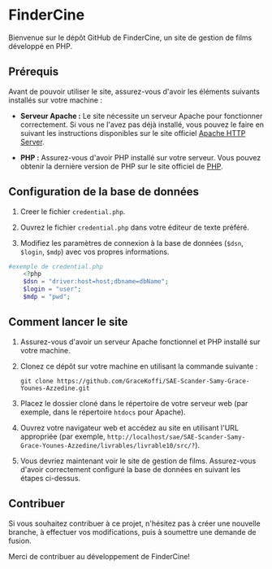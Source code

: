 # FinderCine

Bienvenue sur le dépôt GitHub de FinderCine, un site de gestion de films développé en PHP.

## Prérequis

Avant de pouvoir utiliser le site, assurez-vous d'avoir les éléments suivants installés sur votre machine :

- **Serveur Apache :** Le site nécessite un serveur Apache pour fonctionner correctement. Si vous ne l'avez pas déjà installé, vous pouvez le faire en suivant les instructions disponibles sur le site officiel [Apache HTTP Server](https://httpd.apache.org/).

- **PHP :** Assurez-vous d'avoir PHP installé sur votre serveur. Vous pouvez obtenir la dernière version de PHP sur le site officiel de [PHP](https://www.php.net/).

## Configuration de la base de données

1. Creer le fichier `credential.php`.

2. Ouvrez le fichier `credential.php` dans votre éditeur de texte préféré.

3. Modifiez les paramètres de connexion à la base de données (`$dsn`, `$login`, `$mdp`) avec vos propres informations.
```php
#exemple de credential.php
    <?php 
    $dsn = "driver:host=host;dbname=dbName";
    $login = "user";
    $mdp = "pwd";

```

## Comment lancer le site

1. Assurez-vous d'avoir un serveur Apache fonctionnel et PHP installé sur votre machine.

2. Clonez ce dépôt sur votre machine en utilisant la commande suivante :
    ```
    git clone https://github.com/GraceKoffi/SAE-Scander-Samy-Grace-Younes-Azzedine.git
    ```

3. Placez le dossier cloné dans le répertoire de votre serveur web (par exemple, dans le répertoire `htdocs` pour Apache).

4. Ouvrez votre navigateur web et accédez au site en utilisant l'URL appropriée (par exemple, `http://localhost/sae/SAE-Scander-Samy-Grace-Younes-Azzedine/livrables/livrable10/src/?`).

5. Vous devriez maintenant voir le site de gestion de films. Assurez-vous d'avoir correctement configuré la base de données en suivant les étapes ci-dessus.

## Contribuer

Si vous souhaitez contribuer à ce projet, n'hésitez pas à créer une nouvelle branche, à effectuer vos modifications, puis à soumettre une demande de fusion.


Merci de contribuer au développement de FinderCine!

